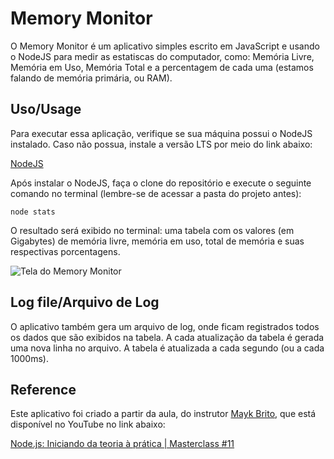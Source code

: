 # Memory Monitor

O Memory Monitor é um aplicativo simples escrito em JavaScript e usando o NodeJS para medir as estatiscas do computador, como: Memória Livre, Memória em Uso, 
Memória Total e a percentagem de cada uma (estamos falando de memória primária, ou RAM).

## Uso/Usage

Para executar essa aplicação, verifique se sua máquina possui o NodeJS instalado. Caso não possua, instale a versão LTS por meio do link abaixo:

[NodeJS](https://nodejs.org)

Após instalar o NodeJS, faça o clone do repositório e execute o seguinte comando no terminal (lembre-se de acessar a pasta do projeto antes): 

``` node stats ```

O resultado será exibido no terminal: uma tabela com os valores (em Gigabytes) de memória livre, memória em uso, total de memória e suas respectivas porcentagens.

![Tela do Memory Monitor](https://github.com/GDV1/MemoryMonitor/blob/master/image/MemoryMonitor.png)


## Log file/Arquivo de Log

O aplicativo também gera um arquivo de log, onde ficam registrados todos os dados que são exibidos na tabela. A cada atualização da tabela é gerada uma nova linha no arquivo. A tabela é atualizada a cada segundo (ou a cada 1000ms).  


## Reference

Este aplicativo foi criado a partir da aula, do instrutor [Mayk Brito](https://github.com/maykbrito), que está disponível no YouTube no link abaixo:

[Node.js: Iniciando da teoria à prática | Masterclass #11](https://www.youtube.com/watch?v=DiXbJL3iWVs&t=3064s)
